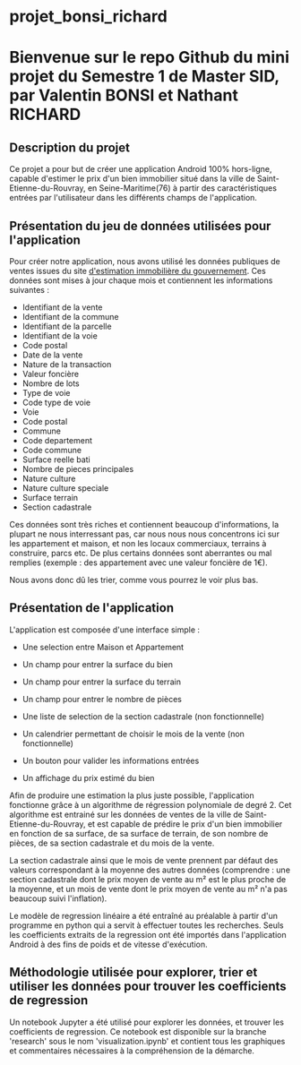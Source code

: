 # projet_bonsi_richard
# Bienvenue sur le repo Github du mini projet du Semestre 1 de Master SID, par Valentin BONSI et Nathant RICHARD

## Description du projet
Ce projet a pour but de créer une application Android 100% hors-ligne, capable d'estimer le prix d'un bien immobilier situé dans la ville de Saint-Etienne-du-Rouvray, en Seine-Maritime(76) à partir des caractéristiques entrées par l'utilisateur dans les différents champs de l'application.

## Présentation du jeu de données utilisées pour l'application
Pour créer notre application, nous avons utilisé les données publiques de ventes issues du site [d'estimation immobilière du gouvernement](https://www.app.dvf.etalab.gouv.fr/). Ces données sont mises à jour chaque mois et contiennent les informations suivantes :
- Identifiant de la vente
- Identifiant de la commune
- Identifiant de la parcelle
- Identifiant de la voie
- Code postal
- Date de la vente
- Nature de la transaction
- Valeur foncière
- Nombre de lots
- Type de voie
- Code type de voie
- Voie
- Code postal
- Commune
- Code departement
- Code commune
- Surface reelle bati
- Nombre de pieces principales
- Nature culture
- Nature culture speciale
- Surface terrain
- Section cadastrale

Ces données sont très riches et contiennent beaucoup d'informations, la plupart ne nous interressant pas, car nous nous nous concentrons ici sur les appartement et maison, et non les locaux commerciaux, terrains à construire, parcs etc. De plus certains données sont aberrantes ou mal remplies (exemple : des appartement avec une valeur foncière de 1€).

Nous avons donc dû les trier, comme vous pourrez le voir plus bas.
## Présentation de l'application
L'application est composée d'une interface simple :
- Une selection entre Maison et Appartement
- Un champ pour entrer la surface du bien
- Un champ pour entrer la surface du terrain
- Un champ pour entrer le nombre de pièces
- Une liste de selection de la section cadastrale (non fonctionnelle)
- Un calendrier permettant de choisir le mois de la vente (non fonctionnelle)

- Un bouton pour valider les informations entrées
- Un affichage du prix estimé du bien

Afin de produire une estimation la plus juste possible, l'application fonctionne grâce à un algorithme de régression polynomiale de degré 2. Cet algorithme est entrainé sur les données de ventes de la ville de Saint-Etienne-du-Rouvray, et est capable de prédire le prix d'un bien immobilier en fonction de sa surface, de sa surface de terrain, de son nombre de pièces, de sa section cadastrale et du mois de la vente. 

La section cadastrale ainsi que le mois de vente prennent par défaut des valeurs correspondant à la moyenne des autres données (comprendre : une section cadastrale dont le prix moyen de vente au m² est le plus proche de la moyenne, et un mois de vente dont le prix moyen de vente au m² n'a pas beaucoup suivi l'inflation).

Le modèle de regression linéaire a été entraîné au préalable à partir d'un programme en python qui a servit à effectuer toutes les recherches. Seuls les coefficients extraits de la regression ont été importés dans l'application Android à des fins de poids et de vitesse d'exécution.

## Méthodologie utilisée pour explorer, trier et utiliser les données pour trouver les coefficients de regression

Un notebook Jupyter a été utilisé pour explorer les données, et trouver les coefficients de regression. Ce notebook est disponible sur la branche 'research' sous le nom 'visualization.ipynb' et contient tous les graphiques et commentaires nécessaires à la compréhension de la démarche.